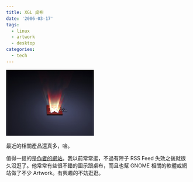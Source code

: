 ```yaml
---
title: XGL 桌布
date: '2006-03-17'
tags:
  - linux
  - artwork
  - desktop
categories:
  - tech
---
```

[![xgl](images/0.jpg)](http://www.flickr.com/photos/yurenju/113367745/ "Photo Sharing")  
  
最近的相關產品還真多，哈。  
  
值得一提的是[作者的網站](http://jimmac.musichall.cz/)。我以前常常逛，不過有陣子 RSS Feed 失效之後就很久沒逛了。他常常有些很不錯的圖示跟桌布，而且也幫 GNOME 相關的軟體或網站做了不少 Artwork。有興趣的不妨逛逛。